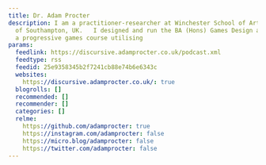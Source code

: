 ```yaml
---
title: Dr. Adam Procter
description: I am a practitioner-researcher at Winchester School of Art, University
  of Southampton, UK.   I designed and run the BA (Hons) Games Design and Art programme,
  a progressive games course utilising
params:
  feedlink: https://discursive.adamprocter.co.uk/podcast.xml
  feedtype: rss
  feedid: 25e9358345b2f7241cb88e74b6e6343c
  websites:
    https://discursive.adamprocter.co.uk/: true
  blogrolls: []
  recommended: []
  recommender: []
  categories: []
  relme:
    https://github.com/adamprocter: true
    https://instagram.com/adamprocter: false
    https://micro.blog/adamprocter: false
    https://twitter.com/adamprocter: false
---
```

